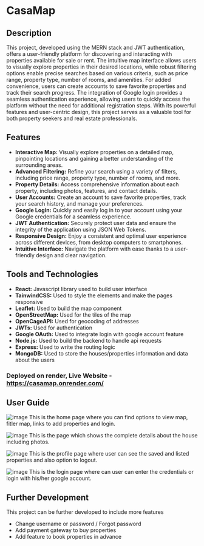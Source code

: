 # CasaMap
## Description 
This project, developed using the MERN stack and JWT authentication, offers a user-friendly platform for discovering and interacting with properties available for sale or rent. The intuitive map interface allows users to visually explore properties in their desired locations, while robust filtering options enable precise searches based on various criteria, such as price range, property type, number of rooms, and amenities. For added convenience, users can create accounts to save favorite properties and track their search progress. The integration of Google login provides a seamless authentication experience, allowing users to quickly access the platform without the need for additional registration steps. With its powerful features and user-centric design, this project serves as a valuable tool for both property seekers and real estate professionals.
## Features

* **Interactive Map:** Visually explore properties on a detailed map, pinpointing locations and gaining a better understanding of the surrounding areas.
* **Advanced Filtering:** Refine your search using a variety of filters, including price range, property type, number of rooms, and more.
* **Property Details:** Access comprehensive information about each property, including photos, features, and contact details.
* **User Accounts:** Create an account to save favorite properties, track your search history, and manage your preferences.
* **Google Login:** Quickly and easily log in to your account using your Google credentials for a seamless experience.
* **JWT Authentication:** Securely protect user data and ensure the integrity of the application using JSON Web Tokens.
* **Responsive Design:** Enjoy a consistent and optimal user experience across different devices, from desktop computers to smartphones.
* **Intuitive Interface:** Navigate the platform with ease thanks to a user-friendly design and clear navigation.

## Tools and Technologies
- **React:** Javascript library used to build user interface
- **TainwindCSS:** Used to style the elements and make the pages responsive
- **Leaflet:** Used to build the map component
- **OpenStreetMap:** Used for the tiles of the map
- **OpenCageAPI:** Used for geocoding of addresses
- **JWTs:** Used for authentication
- **Google OAuth:** Used to integrate login with google account feature
- **Node.js:** Used to build the backend to handle api requests
- **Express:** Used to write the routing logic
- **MongoDB:** Used to store the houses/properties information and data about the users

### Deployed on render, Live Website - https://casamap.onrender.com/
## User Guide
![image](https://github.com/user-attachments/assets/2775ad16-9a88-4a30-8184-4854423ef5e6)
This is the home page where you can find options to view map, fitler map, links to add properties and login. 

![image](https://github.com/user-attachments/assets/164da2c8-c913-4447-b628-5e8a8eb1c8d2)
This is the page which shows the complete details about the house including photos.

![image](https://github.com/user-attachments/assets/30d86162-4e05-4647-a685-20e03a7d9d16)
This is the profile page where user can see the saved and listed properties and also option to logout.

![image](https://github.com/user-attachments/assets/bc9e5497-637f-4a86-b595-7d3f5cb0bb19)
This is the login page where can user can enter the credentials or login with his/her google account.

## Further Development
This project can be further developed to include more features
- Change username or password / Forgot password
- Add payment gateway to buy properties
- Add feature to book properties in advance
